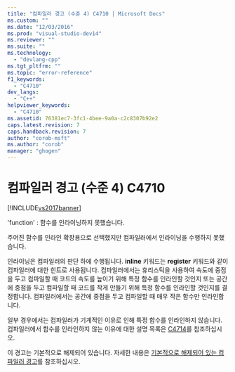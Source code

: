 ```yaml
---
title: "컴파일러 경고 (수준 4) C4710 | Microsoft Docs"
ms.custom: ""
ms.date: "12/03/2016"
ms.prod: "visual-studio-dev14"
ms.reviewer: ""
ms.suite: ""
ms.technology: 
  - "devlang-cpp"
ms.tgt_pltfrm: ""
ms.topic: "error-reference"
f1_keywords: 
  - "C4710"
dev_langs: 
  - "C++"
helpviewer_keywords: 
  - "C4710"
ms.assetid: 76381ec7-3fc1-4bee-9a0a-c2c8307b92e2
caps.latest.revision: 7
caps.handback.revision: 7
author: "corob-msft"
ms.author: "corob"
manager: "ghogen"
---
```

# 컴파일러 경고 (수준 4) C4710
[!INCLUDE[vs2017banner](../../assembler/inline/includes/vs2017banner.md)]

'function' : 함수를 인라이닝하지 못했습니다.  
  
 주어진 함수를 인라인 확장용으로 선택했지만 컴파일러에서 인라이닝을 수행하지 못했습니다.  
  
 인라이닝은 컴파일러의 판단 하에 수행됩니다.  **inline** 키워드는 **register** 키워드와 같이 컴파일러에 대한 힌트로 사용됩니다.  컴파일러에서는 휴리스틱을 사용하여 속도에 중점을 두고 컴파일할 때 코드의 속도를 높이기 위해 특정 함수를 인라인할 것인지 또는 공간에 중점을 두고 컴파일할 때 코드를 작게 만들기 위해 특정 함수를 인라인할 것인지를 결정합니다.  컴파일러에서는 공간에 중점을 두고 컴파일할 때 매우 작은 함수만 인라인합니다.  
  
 일부 경우에서는 컴파일러가 기계적인 이유로 인해 특정 함수를 인라인하지 않습니다.  컴파일러에서 함수를 인라인하지 않는 이유에 대한 설명 목록은 [C4714](../../error-messages/compiler-warnings/compiler-warning-level-4-c4714.md)를 참조하십시오.  
  
 이 경고는 기본적으로 해제되어 있습니다.  자세한 내용은 [기본적으로 해제되어 있는 컴파일러 경고](../../preprocessor/compiler-warnings-that-are-off-by-default.md)를 참조하십시오.